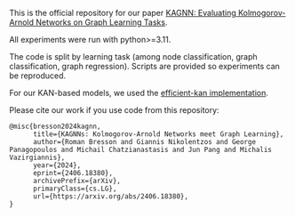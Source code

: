 This is the official repository for our paper [KAGNN: Evaluating Kolmogorov-Arnold Networks on Graph Learning Tasks](https://arxiv.org/abs/2406.18380).

All experiments were run with python>=3.11.

The code is split by learning task (among node classification, graph classification, graph regression). Scripts are provided so experiments can be reproduced.

For our KAN-based models, we used the [efficient-kan implementation](https://github.com/Blealtan/efficient-kan).

Please cite our work if you use code from this repository:
```
@misc{bresson2024kagnn,
      title={KAGNNs: Kolmogorov-Arnold Networks meet Graph Learning}, 
      author={Roman Bresson and Giannis Nikolentzos and George Panagopoulos and Michail Chatzianastasis and Jun Pang and Michalis Vazirgiannis},
      year={2024},
      eprint={2406.18380},
      archivePrefix={arXiv},
      primaryClass={cs.LG},
      url={https://arxiv.org/abs/2406.18380}, 
}
```
